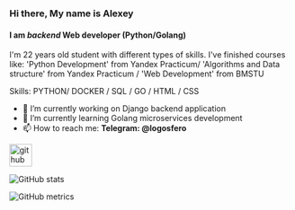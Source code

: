 ### Hi there, My name is Alexey
#### I am *backend* Web developer (Python/Golang)
I'm 22 years old student with different types of skills. I've finished courses like: 'Python Development' from Yandex Practicum/ 'Algorithms and Data structure'  from Yandex Practicum / 'Web Development' from BMSTU

Skills: PYTHON/ DOCKER / SQL / GO / HTML / CSS

- 🔭 I’m currently working on Django backend application 
- 🌱 I’m currently learning Golang microservices development  
- 📫 How to reach me: **Telegram: @logosfero** 


[<img src='https://cdn.jsdelivr.net/npm/simple-icons@3.0.1/icons/github.svg' alt='github' height='40'>](https://github.com/Longreader)  

![GitHub stats](https://github-readme-stats.vercel.app/api?username=Longreader&show_icons=true)  

![GitHub metrics](https://metrics.lecoq.io/Longreader)  

